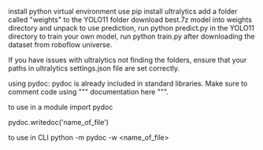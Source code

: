 install python virtual environment
use pip install ultralytics
add a folder called "weights" to the YOLO11 folder
download best.7z model into weights directory and unpack
to use prediction, run python predict.py in the YOLO11 directory
to train your own model, run python train.py after downloading the dataset from roboflow universe.

If you have issues with ultralytics not finding the folders, ensure that your paths in ultralytics settings.json file are set correctly. 


using pydoc:
pydoc is already included in standard libraries. Make sure to comment code using """ documentation here """.

to use in a module 
import pydoc

pydoc.writedoc('name_of_file')

to use in CLI
python -m pydoc -w <name_of_file>

